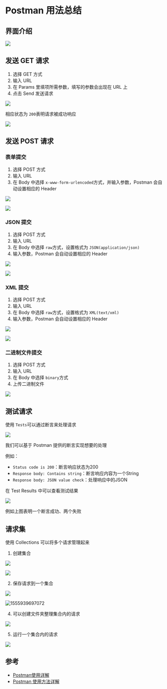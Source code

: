 # Postman 用法总结

## 界面介绍

![](http://ww1.sinaimg.cn/large/98792392ly1g2bpabwis3j20z80k2mzj.jpg)

## 发送 GET 请求

1. 选择 GET 方式
2. 输入 URL
3. 在 Params 里填项所需参数，填写的参数会出现在 URL 上
4. 点击 Send 发送请求

![](http://ww1.sinaimg.cn/large/98792392ly1g2bpdymmkwj20nv068jrf.jpg)

相应状态为 `200`表明请求被成功响应

![](http://ww1.sinaimg.cn/large/98792392ly1g2bpiaenquj20q807gt8w.jpg)

## 发送 POST 请求

### 表单提交

1. 选择 POST 方式
2. 输入 URL
3. 在 Body 中选择 `x-www-form-urlencoded`方式，并输入参数，Postman 会自动设置相应的 Header

![](http://ww1.sinaimg.cn/large/98792392ly1g2bpw3ylexj20hy067749.jpg)

![](http://ww1.sinaimg.cn/large/98792392ly1g2bpmzkoevj20hz05q749.jpg)

### JSON 提交

1. 选择 POST 方式
2. 输入 URL
3. 在 Body 中选择 `raw`方式，设置格式为 `JSON(application/json)`
4. 输入参数，Postman 会自动设置相应的 Header

![](http://ww1.sinaimg.cn/large/98792392ly1g2bpvbzp1bj20j506gq2x.jpg)

![](http://ww1.sinaimg.cn/large/98792392ly1g2bppyizrbj20ht056dfr.jpg)

### XML 提交

1. 选择 POST 方式
2. 输入 URL
3. 在 Body 中选择 `raw`方式，设置格式为 `XML(text/xml)`
4. 输入参数，Postman 会自动设置相应的 Header

![](http://ww1.sinaimg.cn/large/98792392ly1g2bptajd39j20i105sglm.jpg)

![](http://ww1.sinaimg.cn/large/98792392ly1g2bpu033x0j20ht05d748.jpg)

### 二进制文件提交

1. 选择 POST 方式
2. 输入 URL
3. 在 Body 中选择 `binary`方式
4. 上传二进制文件

![](http://ww1.sinaimg.cn/large/98792392ly1g2bpykrtjuj20fo04wdfr.jpg)

## 测试请求

使用 `Tests`可以通过断言来处理请求

![](http://ww1.sinaimg.cn/large/98792392ly1g2bq121dt5j20qd0a0aao.jpg)

我们可以基于 Postman 提供的断言实现想要的处理

例如：

- `Status code is 200`：断言响应状态为200
- `Response body: Contains string`：断言响应内容为一个String
- `Response body: JSON value check`：处理响应中的JSON

在 Test Results 中可以查看测试结果

![](http://ww1.sinaimg.cn/large/98792392ly1g2bq8j68ubj20pw085gms.jpg)

例如上图表明一个断言成功、两个失败

## 请求集

使用 Collections 可以将多个请求管理起来

1. 创建集合

![](http://ww1.sinaimg.cn/large/98792392ly1g2bqb1e4zgj20850bgdfx.jpg)

![](http://ww1.sinaimg.cn/large/98792392ly1g2bqc96va6j208805oq2s.jpg)

2. 保存请求到一个集合

![](http://ww1.sinaimg.cn/large/98792392ly1g2bqduqxikj20q202zwed.jpg)

![1555939697072](C:\Users\DELL\AppData\Roaming\Typora\typora-user-images\1555939697072.png)

4. 可以创建文件夹整理集合内的请求

![](http://ww1.sinaimg.cn/large/98792392ly1g2bqg27nyrj20850craa5.jpg)

5. 运行一个集合内的请求

![](http://ww1.sinaimg.cn/large/98792392ly1g2bqhuamdej20hy0g2jrl.jpg)

## 参考

- [Postman使用详解](<https://www.jianshu.com/p/549ff9f922d6>)
- [Postman 使用方法详解](<https://blog.csdn.net/fxbin123/article/details/80428216>)